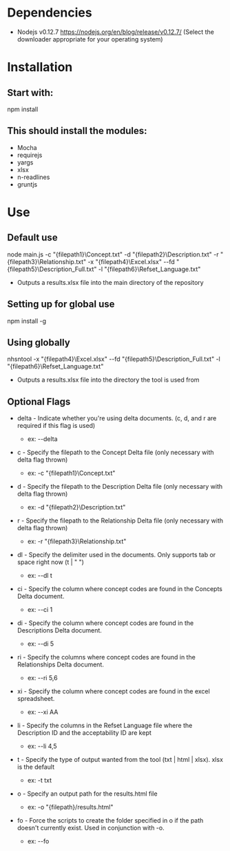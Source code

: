 # Dependencies

* Nodejs v0.12.7 https://nodejs.org/en/blog/release/v0.12.7/ (Select the downloader appropriate for your operating system)

# Installation

## Start with:

npm install

## This should install the modules:

* Mocha
* requirejs
* yargs
* xlsx
* n-readlines
* gruntjs

# Use

## Default use

node main.js -c "{filepath1}\Concept.txt" -d "{filepath2}\Description.txt" -r "{filepath3}\Relationship.txt" -x "{filepath4}\Excel.xlsx" --fd "{filepath5}\Description_Full.txt" -l "{filepath6}\Refset_Language.txt"
* Outputs a results.xlsx file into the main directory of the repository

## Setting up for global use

npm install -g

## Using globally

nhsntool -x "{filepath4}\Excel.xlsx" --fd "{filepath5}\Description_Full.txt" -l "{filepath6}\Refset_Language.txt"
* Outputs a results.xlsx file into the directory the tool is used from


## Optional Flags

* delta - Indicate whether you're using delta documents.  (c, d, and r are required if this flag is used)
	* ex: --delta

* c - Specify the filepath to the Concept Delta file (only necessary with delta flag thrown)
    * ex: -c "{filepath1}\Concept.txt"

* d - Specify the filepath to the Description Delta file (only necessary with delta flag thrown)
    * ex: -d "{filepath2}\Description.txt"

* r - Specify the filepath to the Relationship Delta file (only necessary with delta flag thrown)
    * ex: -r "{filepath3}\Relationship.txt"

* dl - Specify the delimiter used in the documents.  Only supports tab or space right now (t | " ")
	* ex: --dl t

* ci - Specify the column where concept codes are found in the Concepts Delta document.
	* ex: --ci 1

* di - Specify the column where concept codes are found in the Descriptions Delta document.
	* ex: --di 5

* ri - Specify the columns where concept codes are found in the Relationships Delta document.
	* ex: --ri 5,6

* xi - Specify the column where concept codes are found in the excel spreadsheet.
	* ex: --xi AA

* li - Specify the columns in the Refset Language file where the Description ID and the acceptability ID are kept
	* ex: --li 4,5

* t - Specify the type of output wanted from the tool (txt | html | xlsx). xlsx is the default
	* ex: -t txt

* o - Specify an output path for the results.html file
	* ex: -o "{filepath}/results.html"

* fo - Force the scripts to create the folder specified in o if the path doesn't currently exist. Used in conjunction with -o.
	* ex: --fo

